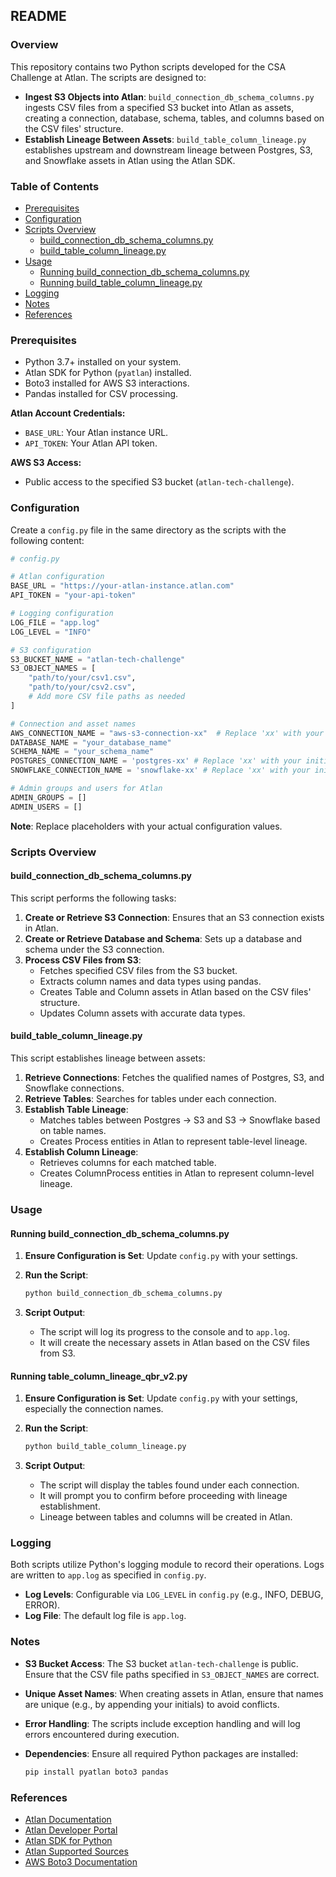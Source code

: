 ## README

### Overview
This repository contains two Python scripts developed for the CSA Challenge at Atlan. The scripts are designed to:

- **Ingest S3 Objects into Atlan**: `build_connection_db_schema_columns.py` ingests CSV files from a specified S3 bucket into Atlan as assets, creating a connection, database, schema, tables, and columns based on the CSV files' structure.
- **Establish Lineage Between Assets**: `build_table_column_lineage.py` establishes upstream and downstream lineage between Postgres, S3, and Snowflake assets in Atlan using the Atlan SDK.

### Table of Contents
- [Prerequisites](#prerequisites)
- [Configuration](#configuration)
- [Scripts Overview](#scripts-overview)
  - [build_connection_db_schema_columns.py](#build_connection_db_schema_columnspy)
  - [build_table_column_lineage.py](#build_table_column_lineagepy)
- [Usage](#usage)
  - [Running build_connection_db_schema_columns.py](#running-build_connection_db_schema_columnspy)
  - [Running build_table_column_lineage.py](#running-build_table_column_lineagepy)
- [Logging](#logging)
- [Notes](#notes)
- [References](#references)

### Prerequisites
- Python 3.7+ installed on your system.
- Atlan SDK for Python (`pyatlan`) installed.
- Boto3 installed for AWS S3 interactions.
- Pandas installed for CSV processing.

**Atlan Account Credentials:**
- `BASE_URL`: Your Atlan instance URL.
- `API_TOKEN`: Your Atlan API token.

**AWS S3 Access:**
- Public access to the specified S3 bucket (`atlan-tech-challenge`).

### Configuration
Create a `config.py` file in the same directory as the scripts with the following content:

```python
# config.py

# Atlan configuration
BASE_URL = "https://your-atlan-instance.atlan.com"
API_TOKEN = "your-api-token"

# Logging configuration
LOG_FILE = "app.log"
LOG_LEVEL = "INFO"

# S3 configuration
S3_BUCKET_NAME = "atlan-tech-challenge"
S3_OBJECT_NAMES = [
    "path/to/your/csv1.csv",
    "path/to/your/csv2.csv",
    # Add more CSV file paths as needed
]

# Connection and asset names
AWS_CONNECTION_NAME = "aws-s3-connection-xx"  # Replace 'xx' with your initials or unique identifier
DATABASE_NAME = "your_database_name"
SCHEMA_NAME = "your_schema_name"
POSTGRES_CONNECTION_NAME = 'postgres-xx' # Replace 'xx' with your initials or unique identifier
SNOWFLAKE_CONNECTION_NAME = 'snowflake-xx' # Replace 'xx' with your initials or unique identifier

# Admin groups and users for Atlan
ADMIN_GROUPS = []
ADMIN_USERS = []
```

**Note**: Replace placeholders with your actual configuration values.

### Scripts Overview

#### build_connection_db_schema_columns.py
This script performs the following tasks:

1. **Create or Retrieve S3 Connection**: Ensures that an S3 connection exists in Atlan.
2. **Create or Retrieve Database and Schema**: Sets up a database and schema under the S3 connection.
3. **Process CSV Files from S3**:
   - Fetches specified CSV files from the S3 bucket.
   - Extracts column names and data types using pandas.
   - Creates Table and Column assets in Atlan based on the CSV files' structure.
   - Updates Column assets with accurate data types.

#### build_table_column_lineage.py
This script establishes lineage between assets:

1. **Retrieve Connections**: Fetches the qualified names of Postgres, S3, and Snowflake connections.
2. **Retrieve Tables**: Searches for tables under each connection.
3. **Establish Table Lineage**:
   - Matches tables between Postgres → S3 and S3 → Snowflake based on table names.
   - Creates Process entities in Atlan to represent table-level lineage.
4. **Establish Column Lineage**:
   - Retrieves columns for each matched table.
   - Creates ColumnProcess entities in Atlan to represent column-level lineage.

### Usage

#### Running build_connection_db_schema_columns.py
1. **Ensure Configuration is Set**: Update `config.py` with your settings.

2. **Run the Script**:

   ```bash
   python build_connection_db_schema_columns.py
   ```

3. **Script Output**:
   - The script will log its progress to the console and to `app.log`.
   - It will create the necessary assets in Atlan based on the CSV files from S3.

#### Running table_column_lineage_qbr_v2.py
1. **Ensure Configuration is Set**: Update `config.py` with your settings, especially the connection names.

2. **Run the Script**:

   ```bash
   python build_table_column_lineage.py
   ```

3. **Script Output**:
   - The script will display the tables found under each connection.
   - It will prompt you to confirm before proceeding with lineage establishment.
   - Lineage between tables and columns will be created in Atlan.

### Logging
Both scripts utilize Python's logging module to record their operations. Logs are written to `app.log` as specified in `config.py`.

- **Log Levels**: Configurable via `LOG_LEVEL` in `config.py` (e.g., INFO, DEBUG, ERROR).
- **Log File**: The default log file is `app.log`.

### Notes
- **S3 Bucket Access**: The S3 bucket `atlan-tech-challenge` is public. Ensure that the CSV file paths specified in `S3_OBJECT_NAMES` are correct.
- **Unique Asset Names**: When creating assets in Atlan, ensure that names are unique (e.g., by appending your initials) to avoid conflicts.
- **Error Handling**: The scripts include exception handling and will log errors encountered during execution.
- **Dependencies**: Ensure all required Python packages are installed:

  ```bash
  pip install pyatlan boto3 pandas
  ```

### References
- [Atlan Documentation](https://ask.atlan.com/)
- [Atlan Developer Portal](https://developer.atlan.com/)
- [Atlan SDK for Python](https://developer.atlan.com/sdks/python-details/)
- [Atlan Supported Sources](https://developer.atlan.com/sources/)
- [AWS Boto3 Documentation](https://boto3.amazonaws.com/v1/documentation/api/latest/index.html)
